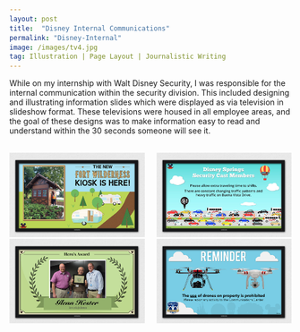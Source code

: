 ```yaml
---
layout: post
title:  "Disney Internal Communications"
permalink: "Disney-Internal"
image: /images/tv4.jpg
tag: Illustration | Page Layout | Journalistic Writing
---
```

While on my internship with Walt Disney Security, I was responsible for the internal communication within the security division. This included designing and illustrating information slides which were displayed as via television in slideshow format. These televisions were housed in all employee areas, and the goal of these designs was to make information easy to read and understand within the 30 seconds someone will see it.
<br />
<br />

<div class="columns">
<div class="column is-half">
<img src="/images/tv1.jpg">
</div>
<div class="column is-half">
<img src="/images/tv2.jpg">
</div>
</div>
<div class="columns">
<div class="column is-half">
<img src="/images/tv3.jpg">
</div>
<div class="column is-half">
<img src="/images/tv4.jpg">
</div>
</div>
